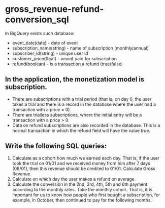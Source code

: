 # gross_revenue-refund-conversion_sql
In BigQuery exists such database:

- event_date(date) - date of event
- subscription_name(string) - name of subscription (monthly/annual)
- subscriber_id(string) - unique user id
- customer_price(float) - amont paid for subscription
- refund(boolean) - is a transaction a refund (true/false)

## In the application, the monetization model is subscription.

- There are subscriptions with a trial period (that is, on day 0, the user takes a trial and there is a record in the database where the user had a transaction with a price = 0).
- There are trialless subscriptions, where the initial entry will be a transaction with a price > 0.
- Data on refund subscriptions are also recorded in the database. This is a normal transaction in which the refund field will have the value true.

## Write the following SQL queries:

1. Calculate as a cohort how much we earned each day. That is, if the user took the trial on 01/01 and we received money from him after 7 days (08/01), then this revenue should be credited to 01/01. Calculate Gross Revenue.
2. Calculate on which day the user makes a refund on average.
3. Calculate the conversion in the 2nd, 3rd, 4th, 5th and 6th payment according to the monthly rates. Take the monthly cohort. That is, it is important for us to know how people who first bought a subscription, for example, in October, then continued to pay for the following months.
